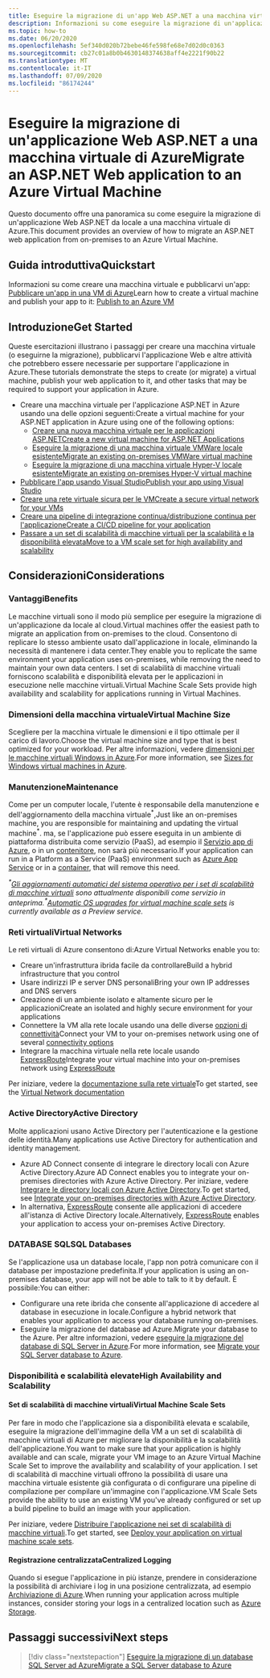 ```yaml
---
title: Eseguire la migrazione di un'app Web ASP.NET a una macchina virtuale di Azure
description: Informazioni su come eseguire la migrazione di un'applicazione Web ASP.NET da locale a una macchina virtuale di Azure.
ms.topic: how-to
ms.date: 06/20/2020
ms.openlocfilehash: 5ef340d020b72bebe46fe598fe68e7d02d0c0363
ms.sourcegitcommit: cb27c01a8b0b4630148374638aff4e2221f90b22
ms.translationtype: MT
ms.contentlocale: it-IT
ms.lasthandoff: 07/09/2020
ms.locfileid: "86174244"
---
```

# <a name="migrate-an-aspnet-web-application-to-an-azure-virtual-machine"></a><span data-ttu-id="52387-103">Eseguire la migrazione di un'applicazione Web ASP.NET a una macchina virtuale di Azure</span><span class="sxs-lookup"><span data-stu-id="52387-103">Migrate an ASP.NET Web application to an Azure Virtual Machine</span></span>

<span data-ttu-id="52387-104">Questo documento offre una panoramica su come eseguire la migrazione di un'applicazione Web ASP.NET da locale a una macchina virtuale di Azure.</span><span class="sxs-lookup"><span data-stu-id="52387-104">This document provides an overview of how to migrate an ASP.NET web application from on-premises to an Azure Virtual Machine.</span></span>

## <a name="quickstart"></a><span data-ttu-id="52387-105">Guida introduttiva</span><span class="sxs-lookup"><span data-stu-id="52387-105">Quickstart</span></span>

<span data-ttu-id="52387-106">Informazioni su come creare una macchina virtuale e pubblicarvi un'app: [Pubblicare un'app in una VM di Azure](https://tutorials.visualstudio.com/aspnet-vm/intro)</span><span class="sxs-lookup"><span data-stu-id="52387-106">Learn how to create a virtual machine and publish your app to it: [Publish to an Azure VM](https://tutorials.visualstudio.com/aspnet-vm/intro)</span></span>

## <a name="get-started"></a><span data-ttu-id="52387-107">Introduzione</span><span class="sxs-lookup"><span data-stu-id="52387-107">Get Started</span></span>

<span data-ttu-id="52387-108">Queste esercitazioni illustrano i passaggi per creare una macchina virtuale (o eseguirne la migrazione), pubblicarvi l'applicazione Web e altre attività che potrebbero essere necessarie per supportare l'applicazione in Azure.</span><span class="sxs-lookup"><span data-stu-id="52387-108">These tutorials demonstrate the steps to create (or migrate) a virtual machine, publish your web application to it, and other tasks that may be required to support your application in Azure.</span></span>

- <span data-ttu-id="52387-109">Creare una macchina virtuale per l'applicazione ASP.NET in Azure usando una delle opzioni seguenti:</span><span class="sxs-lookup"><span data-stu-id="52387-109">Create a virtual machine for your ASP.NET application in Azure using one of the following options:</span></span>
  - [<span data-ttu-id="52387-110">Creare una nuova macchina virtuale per le applicazioni ASP.NET</span><span class="sxs-lookup"><span data-stu-id="52387-110">Create a new virtual machine for ASP.NET Applications</span></span>](https://go.microsoft.com/fwlink/?linkid=863237)
  - [<span data-ttu-id="52387-111">Eseguire la migrazione di una macchina virtuale VMWare locale esistente</span><span class="sxs-lookup"><span data-stu-id="52387-111">Migrate an existing on-premises VMWare virtual machine</span></span>](/azure/migrate/tutorial-migrate-vmware)
  - [<span data-ttu-id="52387-112">Eseguire la migrazione di una macchina virtuale Hyper-V locale esistente</span><span class="sxs-lookup"><span data-stu-id="52387-112">Migrate an existing on-premises Hyper-V virtual machine</span></span>](/azure/migrate/tutorial-migrate-hyper-v)
- [<span data-ttu-id="52387-113">Pubblicare l'app usando Visual Studio</span><span class="sxs-lookup"><span data-stu-id="52387-113">Publish your app using Visual Studio</span></span>](https://go.microsoft.com/fwlink/?linkid=863240)
- [<span data-ttu-id="52387-114">Creare una rete virtuale sicura per le VM</span><span class="sxs-lookup"><span data-stu-id="52387-114">Create a secure virtual network for your VMs</span></span>](/azure/virtual-network/virtual-network-get-started-vnet-subnet)
- [<span data-ttu-id="52387-115">Creare una pipeline di integrazione continua/distribuzione continua per l'applicazione</span><span class="sxs-lookup"><span data-stu-id="52387-115">Create a CI/CD pipeline for your application</span></span>](/vsts/build-release/apps/cd/deploy-webdeploy-iis-deploygroups)
- [<span data-ttu-id="52387-116">Passare a un set di scalabilità di macchine virtuali per la scalabilità e la disponibilità elevata</span><span class="sxs-lookup"><span data-stu-id="52387-116">Move to a VM scale set for high availability and scalability</span></span>](/azure/virtual-machine-scale-sets/virtual-machine-scale-sets-deploy-app)

## <a name="considerations"></a><span data-ttu-id="52387-117">Considerazioni</span><span class="sxs-lookup"><span data-stu-id="52387-117">Considerations</span></span>

### <a name="benefits"></a><span data-ttu-id="52387-118">Vantaggi</span><span class="sxs-lookup"><span data-stu-id="52387-118">Benefits</span></span>

<span data-ttu-id="52387-119">Le macchine virtuali sono il modo più semplice per eseguire la migrazione di un'applicazione da locale al cloud.</span><span class="sxs-lookup"><span data-stu-id="52387-119">Virtual machines offer the easiest path to migrate an application from on-premises to the cloud.</span></span> <span data-ttu-id="52387-120">Consentono di replicare lo stesso ambiente usato dall'applicazione in locale, eliminando la necessità di mantenere i data center.</span><span class="sxs-lookup"><span data-stu-id="52387-120">They enable you to replicate the same environment your application uses on-premises, while removing the need to maintain your own data centers.</span></span> <span data-ttu-id="52387-121">I set di scalabilità di macchine virtuali forniscono scalabilità e disponibilità elevata per le applicazioni in esecuzione nelle macchine virtuali.</span><span class="sxs-lookup"><span data-stu-id="52387-121">Virtual Machine Scale Sets provide high availability and scalability for applications running in Virtual Machines.</span></span>

### <a name="virtual-machine-size"></a><span data-ttu-id="52387-122">Dimensioni della macchina virtuale</span><span class="sxs-lookup"><span data-stu-id="52387-122">Virtual Machine Size</span></span>

<span data-ttu-id="52387-123">Scegliere per la macchina virtuale le dimensioni e il tipo ottimale per il carico di lavoro.</span><span class="sxs-lookup"><span data-stu-id="52387-123">Choose the virtual machine size and type that is best optimized for your workload.</span></span> <span data-ttu-id="52387-124">Per altre informazioni, vedere [dimensioni per le macchine virtuali Windows in Azure](/azure/virtual-machines/windows/sizes).</span><span class="sxs-lookup"><span data-stu-id="52387-124">For more information, see [Sizes for Windows virtual machines in Azure](/azure/virtual-machines/windows/sizes).</span></span>

### <a name="maintenance"></a><span data-ttu-id="52387-125">Manutenzione</span><span class="sxs-lookup"><span data-stu-id="52387-125">Maintenance</span></span>

<span data-ttu-id="52387-126">Come per un computer locale, l'utente è responsabile della manutenzione e dell'aggiornamento della macchina virtuale<sup>&#42;</sup>,</span><span class="sxs-lookup"><span data-stu-id="52387-126">Just like an on-premises machine, you are responsible for maintaining and updating the virtual machine<sup>&#42;</sup>.</span></span> <span data-ttu-id="52387-127">ma, se l'applicazione può essere eseguita in un ambiente di piattaforma distribuita come servizio (PaaS), ad esempio il [Servizio app di Azure](/azure/app-service/), o in un [contenitore](/azure/app-service/containers/), non sarà più necessario.</span><span class="sxs-lookup"><span data-stu-id="52387-127">If your application can run in a Platform as a Service (PaaS) environment such as [Azure App Service](/azure/app-service/) or in a [container](/azure/app-service/containers/), that will remove this need.</span></span>

<span data-ttu-id="52387-128">*<sup>&#42;</sup>[Gli aggiornamenti automatici del sistema operativo per i set di scalabilità di macchine virtuali](/azure/virtual-machine-scale-sets/virtual-machine-scale-sets-automatic-upgrade) sono attualmente disponibili come servizio in anteprima.*</span><span class="sxs-lookup"><span data-stu-id="52387-128">*<sup>&#42;</sup>[Automatic OS upgrades for virtual machine scale sets](/azure/virtual-machine-scale-sets/virtual-machine-scale-sets-automatic-upgrade) is currently available as a Preview service.*</span></span>

### <a name="virtual-networks"></a><span data-ttu-id="52387-129">Reti virtuali</span><span class="sxs-lookup"><span data-stu-id="52387-129">Virtual Networks</span></span>

<span data-ttu-id="52387-130">Le reti virtuali di Azure consentono di:</span><span class="sxs-lookup"><span data-stu-id="52387-130">Azure Virtual Networks enable you to:</span></span>

- <span data-ttu-id="52387-131">Creare un'infrastruttura ibrida facile da controllare</span><span class="sxs-lookup"><span data-stu-id="52387-131">Build a hybrid infrastructure that you control</span></span>
- <span data-ttu-id="52387-132">Usare indirizzi IP e server DNS personali</span><span class="sxs-lookup"><span data-stu-id="52387-132">Bring your own IP addresses and DNS servers</span></span>
- <span data-ttu-id="52387-133">Creazione di un ambiente isolato e altamente sicuro per le applicazioni</span><span class="sxs-lookup"><span data-stu-id="52387-133">Create an isolated and highly secure environment for your applications</span></span>
- <span data-ttu-id="52387-134">Connettere la VM alla rete locale usando una delle diverse [opzioni di connettività](/azure/vpn-gateway/vpn-gateway-about-vpngateways#s2smulti)</span><span class="sxs-lookup"><span data-stu-id="52387-134">Connect your VM to your on-premises network using one of several [connectivity options](/azure/vpn-gateway/vpn-gateway-about-vpngateways#s2smulti)</span></span>
- <span data-ttu-id="52387-135">Integrare la macchina virtuale nella rete locale usando [ExpressRoute](https://azure.microsoft.com/services/expressroute/)</span><span class="sxs-lookup"><span data-stu-id="52387-135">Integrate your virtual machine into your on-premises network using [ExpressRoute](https://azure.microsoft.com/services/expressroute/)</span></span>

<span data-ttu-id="52387-136">Per iniziare, vedere la [documentazione sulla rete virtuale](/azure/virtual-network/)</span><span class="sxs-lookup"><span data-stu-id="52387-136">To get started, see the [Virtual Network documentation](/azure/virtual-network/)</span></span>

### <a name="active-directory"></a><span data-ttu-id="52387-137">Active Directory</span><span class="sxs-lookup"><span data-stu-id="52387-137">Active Directory</span></span>
<span data-ttu-id="52387-138">Molte applicazioni usano Active Directory per l'autenticazione e la gestione delle identità.</span><span class="sxs-lookup"><span data-stu-id="52387-138">Many applications use Active Directory for authentication and identity management.</span></span>

- <span data-ttu-id="52387-139">Azure AD Connect consente di integrare le directory locali con Azure Active Directory.</span><span class="sxs-lookup"><span data-stu-id="52387-139">Azure AD Connect enables you to integrate your on-premises directories with Azure Active Directory.</span></span> <span data-ttu-id="52387-140">Per iniziare, vedere [Integrare le directory locali con Azure Active Directory](/azure/active-directory/connect/active-directory-aadconnect).</span><span class="sxs-lookup"><span data-stu-id="52387-140">To get started, see [Integrate your on-premises directories with Azure Active Directory](/azure/active-directory/connect/active-directory-aadconnect).</span></span>
- <span data-ttu-id="52387-141">In alternativa, [ExpressRoute](https://azure.microsoft.com/services/expressroute/) consente alle applicazioni di accedere all'istanza di Active Directory locale.</span><span class="sxs-lookup"><span data-stu-id="52387-141">Alternatively, [ExpressRoute](https://azure.microsoft.com/services/expressroute/) enables your application to access your on-premises Active Directory.</span></span>

### <a name="sql-databases"></a><span data-ttu-id="52387-142">DATABASE SQL</span><span class="sxs-lookup"><span data-stu-id="52387-142">SQL Databases</span></span>

<span data-ttu-id="52387-143">Se l'applicazione usa un database locale, l'app non potrà comunicare con il database per impostazione predefinita.</span><span class="sxs-lookup"><span data-stu-id="52387-143">If your application is using an on-premises database, your app will not be able to talk to it by default.</span></span> <span data-ttu-id="52387-144">È possibile:</span><span class="sxs-lookup"><span data-stu-id="52387-144">You can either:</span></span>

- <span data-ttu-id="52387-145">Configurare una rete ibrida che consente all'applicazione di accedere al database in esecuzione in locale.</span><span class="sxs-lookup"><span data-stu-id="52387-145">Configure a hybrid network that enables your application to access your database running on-premises.</span></span>
- <span data-ttu-id="52387-146">Eseguire la migrazione del database ad Azure.</span><span class="sxs-lookup"><span data-stu-id="52387-146">Migrate your database to the Azure.</span></span> <span data-ttu-id="52387-147">Per altre informazioni, vedere [eseguire la migrazione del database di SQL Server in Azure](sql.md).</span><span class="sxs-lookup"><span data-stu-id="52387-147">For more information, see [Migrate your SQL Server database to Azure](sql.md).</span></span>

### <a name="high-availability-and-scalability"></a><span data-ttu-id="52387-148">Disponibilità e scalabilità elevate</span><span class="sxs-lookup"><span data-stu-id="52387-148">High Availability and Scalability</span></span>

#### <a name="virtual-machine-scale-sets"></a><span data-ttu-id="52387-149">Set di scalabilità di macchine virtuali</span><span class="sxs-lookup"><span data-stu-id="52387-149">Virtual Machine Scale Sets</span></span>
<span data-ttu-id="52387-150">Per fare in modo che l'applicazione sia a disponibilità elevata e scalabile, eseguire la migrazione dell'immagine della VM a un set di scalabilità di macchine virtuali di Azure per migliorare la disponibilità e la scalabilità dell'applicazione.</span><span class="sxs-lookup"><span data-stu-id="52387-150">You want to make sure that your application is highly available and can scale, migrate your VM image to an Azure Virtual Machine Scale Set to improve the availability and scalability of your application.</span></span> <span data-ttu-id="52387-151">I set di scalabilità di macchine virtuali offrono la possibilità di usare una macchina virtuale esistente già configurata o di configurare una pipeline di compilazione per compilare un'immagine con l'applicazione.</span><span class="sxs-lookup"><span data-stu-id="52387-151">VM Scale Sets provide the ability to use an existing VM you've already configured or set up a build pipeline to build an image with your application.</span></span>

<span data-ttu-id="52387-152">Per iniziare, vedere [Distribuire l'applicazione nei set di scalabilità di macchine virtuali](/azure/virtual-machine-scale-sets/virtual-machine-scale-sets-deploy-app).</span><span class="sxs-lookup"><span data-stu-id="52387-152">To get started, see [Deploy your application on virtual machine scale sets](/azure/virtual-machine-scale-sets/virtual-machine-scale-sets-deploy-app).</span></span>

#### <a name="centralized-logging"></a><span data-ttu-id="52387-153">Registrazione centralizzata</span><span class="sxs-lookup"><span data-stu-id="52387-153">Centralized Logging</span></span>
<span data-ttu-id="52387-154">Quando si esegue l'applicazione in più istanze, prendere in considerazione la possibilità di archiviare i log in una posizione centralizzata, ad esempio [Archiviazione di Azure](/azure/storage/).</span><span class="sxs-lookup"><span data-stu-id="52387-154">When running your application across multiple instances, consider storing your logs in a centralized location such as [Azure Storage](/azure/storage/).</span></span>

## <a name="next-steps"></a><span data-ttu-id="52387-155">Passaggi successivi</span><span class="sxs-lookup"><span data-stu-id="52387-155">Next steps</span></span>

> [!div class="nextstepaction"]
> [<span data-ttu-id="52387-156">Eseguire la migrazione di un database SQL Server ad Azure</span><span class="sxs-lookup"><span data-stu-id="52387-156">Migrate a SQL Server database to Azure</span></span>](sql.md)
